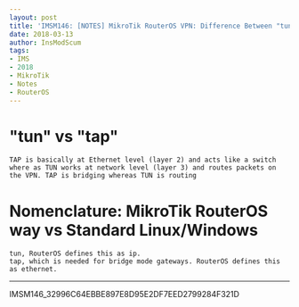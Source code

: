 ```yaml
---
layout: post
title: 'IMSM146: [NOTES] MikroTik RouterOS VPN: Difference Between "tun" vs "tap"'
date: 2018-03-13
author: InsModScum
tags:
- IMS
- 2018
- MikroTik
- Notes
- RouterOS
---
```


<!-- more -->

# "tun" vs "tap" #

~~~
TAP is basically at Ethernet level (layer 2) and acts like a switch where as TUN works at network level (layer 3) and routes packets on the VPN. TAP is bridging whereas TUN is routing
~~~

# Nomenclature: MikroTik RouterOS way vs Standard Linux/Windows #

~~~
tun, RouterOS defines this as ip.
tap, which is needed for bridge mode gateways. RouterOS defines this as ethernet.
~~~

---

IMSM146_32996C64EBBE897E8D95E2DF7EED2799284F321D

